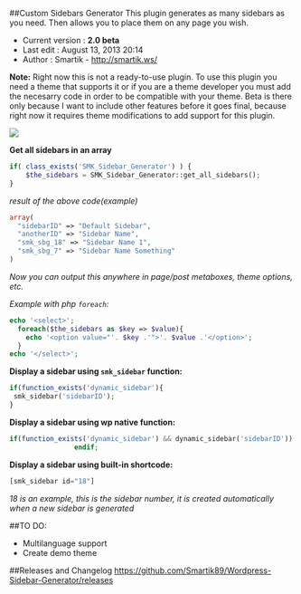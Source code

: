 ##Custom Sidebars Generator
This plugin generates as many sidebars as you need. Then allows you to place them on any page you wish.
* Current version : **2.0 beta**
* Last edit : August 13, 2013 20:14
* Author : Smartik - http://smartik.ws/
 
**Note:** Right now this is not a ready-to-use plugin. To use this plugin you need a theme that supports it or if you are a theme developer you must add the necesarry code in order to be compatible with your theme.
Beta is there only because I want to include other features before it goes final, because right now it requires theme modifications to add support for this plugin.

<img src="http://i.imgur.com/hSOdoGc.jpg" />

**Get all sidebars in an array**
```php
if( class_exists('SMK_Sidebar_Generator') ) {
    $the_sidebars = SMK_Sidebar_Generator::get_all_sidebars();
}
```
*result of the above code(example)*
```php
array(
  "sidebarID" => "Default Sidebar",
  "anotherID" => "Sidebar Name",
  "smk_sbg_18" => "Sidebar Name 1",
  "smk_sbg_7" => "Sidebar Name Something"
)
```
*Now you can output this anywhere in page/post metaboxes, theme options, etc.*

*Example with php `foreach`:*
```php
echo '<select>';
  foreach($the_sidebars as $key => $value){
    echo '<option value="'. $key .'">'. $value .'</option>';
  }
echo '</select>';
```


**Display a sidebar using `smk_sidebar` function:**
```php
if(function_exists('dynamic_sidebar'){
 smk_sidebar('sidebarID');
}
```
**Display a sidebar using wp native function:**
```php
if(function_exists('dynamic_sidebar') && dynamic_sidebar('sidebarID')) : 
				endif;
```

**Display a sidebar using built-in shortcode:**
```php
[smk_sidebar id="18"]
```
*18 is an example, this is the sidebar number, it is created automatically when a new sidebar is generated*

##TO DO:
* Multilanguage support
* Create demo theme

##Releases and Changelog 
https://github.com/Smartik89/Wordpress-Sidebar-Generator/releases
